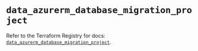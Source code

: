 # `data_azurerm_database_migration_project`

Refer to the Terraform Registry for docs: [`data_azurerm_database_migration_project`](https://registry.terraform.io/providers/hashicorp/azurerm/3.113.0/docs/data-sources/database_migration_project).
